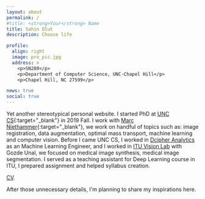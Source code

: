 ```yaml
---
layout: about
permalink: /
#title: <strong>Your</strong> Name
title: Sahin Olut
description: Choose life

profile:
  align: right
  image: pro_pic.jpg
  address: >
    <p>SN280</p>
    <p>Department of Computer Science, UNC-Chapel Hill</p>
    <p>Chapel Hill, NC 27599</p>

news: true
social: true
---
```

Yet another stereotypical personal website. I started PhD at [UNC CS](https://cs.unc.edu){:target="\_blank"} in 2019 Fall. I work with [Marc Niethammer](http://wwwx.cs.unc.edu/~mn/){:target="\_blank"}, we work on handful of topics such as: image registration, data augmentation, optimal mass transport, machine learning and computer vision. 
Before I came UNC CS, I worked in [Dcipher Analytics](https://www.dcipheranalytics.com) as an Machine Learning Engineer, and I worked in [ITU Vision Lab](http://vision.itu.edu.tr) with Gozde Unal, we focused on medical image synthesis, medical image segmentation. I served as a teaching assistant for Deep Learning course in ITU, I prepared assignment and helped syllabus creation.

 [CV](/al-folio/assets/pdf/SahinOlut_CV.pdf).

After those unnecessary details, I'm planning to share my inspirations here.